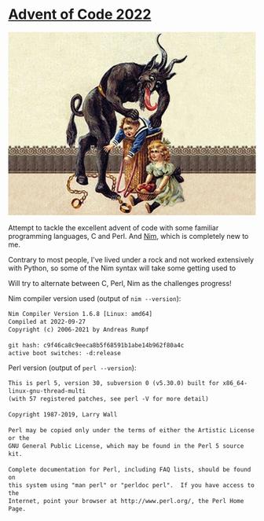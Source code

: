 # [Advent of Code 2022](https://adventofcode.com/2022)

![Krampus](/assets/krampus.jpg)

Attempt to tackle the excellent advent of code with some familiar programming languages, C and Perl. And [Nim](https://nim-lang.org/), which is completely new to me.

Contrary to most people, I've lived under a rock and not worked extensively with Python, so some of the Nim syntax will take some getting used to

Will try to alternate between C, Perl, Nim as the challenges progress!

Nim compiler version used (output of `nim --version`):

```
Nim Compiler Version 1.6.8 [Linux: amd64]
Compiled at 2022-09-27
Copyright (c) 2006-2021 by Andreas Rumpf

git hash: c9f46ca8c9eeca8b5f68591b1abe14b962f80a4c
active boot switches: -d:release
```

Perl version (output of `perl --version`):
```
This is perl 5, version 30, subversion 0 (v5.30.0) built for x86_64-linux-gnu-thread-multi
(with 57 registered patches, see perl -V for more detail)

Copyright 1987-2019, Larry Wall

Perl may be copied only under the terms of either the Artistic License or the
GNU General Public License, which may be found in the Perl 5 source kit.

Complete documentation for Perl, including FAQ lists, should be found on
this system using "man perl" or "perldoc perl".  If you have access to the
Internet, point your browser at http://www.perl.org/, the Perl Home Page.
```
